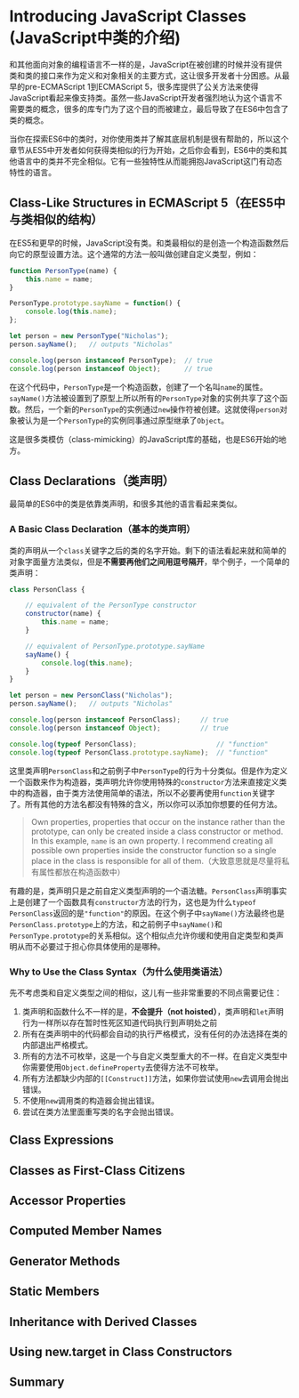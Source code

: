 # Introducing JavaScript Classes (JavaScript中类的介绍)

和其他面向对象的编程语言不一样的是，JavaScript在被创建的时候并没有提供类和类的接口来作为定义和对象相关的主要方式，这让很多开发者十分困惑。从最早的pre-ECMAScript 1到ECMAScript 5，很多库提供了公关方法来使得JavaScript看起来像支持类。虽然一些JavaScript开发者强烈地认为这个语言不需要类的概念，很多的库专门为了这个目的而被建立，最后导致了在ES6中包含了类的概念。

当你在探索ES6中的类时，对你使用类并了解其底层机制是很有帮助的，所以这个章节从ES5中开发者如何获得类相似的行为开始，之后你会看到，ES6中的类和其他语言中的类并不完全相似。它有一些独特性从而能拥抱JavaScript这门有动态特性的语言。

## Class-Like Structures in ECMAScript 5（在ES5中与类相似的结构）

在ES5和更早的时候，JavaScript没有类。和类最相似的是创造一个构造函数然后向它的原型设置方法。这个通常的方法一般叫做创建自定义类型，例如：

```js
function PersonType(name) {
    this.name = name;
}

PersonType.prototype.sayName = function() {
    console.log(this.name);
};

let person = new PersonType("Nicholas");
person.sayName();   // outputs "Nicholas"

console.log(person instanceof PersonType);  // true
console.log(person instanceof Object);      // true
```

在这个代码中，`PersonType`是一个构造函数，创建了一个名叫`name`的属性。`sayName()`方法被设置到了原型上所以所有的`PersonType`对象的实例共享了这个函数。然后，一个新的`PersonType`的实例通过`new`操作符被创建。这就使得`person`对象被认为是一个`PersonType`的实例同事通过原型继承了`Object`。

这是很多类模仿（class-mimicking）的JavaScript库的基础，也是ES6开始的地方。

## Class Declarations（类声明）

最简单的ES6中的类是依靠类声明，和很多其他的语言看起来类似。

### A Basic Class Declaration（基本的类声明）

类的声明从一个`class`关键字之后的类的名字开始。剩下的语法看起来就和简单的对象字面量方法类似，但是**不需要再他们之间用逗号隔开**，举个例子，一个简单的类声明：

```js
class PersonClass {

    // equivalent of the PersonType constructor
    constructor(name) {
        this.name = name;
    }

    // equivalent of PersonType.prototype.sayName
    sayName() {
        console.log(this.name);
    }
}

let person = new PersonClass("Nicholas");
person.sayName();   // outputs "Nicholas"

console.log(person instanceof PersonClass);     // true
console.log(person instanceof Object);          // true

console.log(typeof PersonClass);                    // "function"
console.log(typeof PersonClass.prototype.sayName);  // "function"
```

这里类声明`PersonClass`和之前例子中`PersonType`的行为十分类似。但是作为定义一个函数来作为构造器，类声明允许你使用特殊的`constructor`方法来直接定义类中的构造器，由于类方法使用简单的语法，所以不必要再使用`function`关键字了。所有其他的方法名都没有特殊的含义，所以你可以添加你想要的任何方法。

> Own properties, properties that occur on the instance rather than the prototype, can only be created inside a class constructor or method. In this example, `name` is an own property. I recommend creating all possible own properties inside the constructor function so a single place in the class is responsible for all of them.（大致意思就是尽量将私有属性都放在构造函数中）

有趣的是，类声明只是之前自定义类型声明的一个语法糖。`PersonClass`声明事实上是创建了一个函数具有`constructor`方法的行为，这也是为什么`typeof PersonClass`返回的是`"function"`的原因。在这个例子中`sayName()`方法最终也是`PersonClass.prototype`上的方法，和之前例子中`sayName()`和`PersonType.prototype`的关系相似。这个相似点允许你缓和使用自定类型和类声明从而不必要过于担心你具体使用的是哪种。

### Why to Use the Class Syntax（为什么使用类语法）

先不考虑类和自定义类型之间的相似，这儿有一些非常重要的不同点需要记住：

1. 类声明和函数什么不一样的是，**不会提升（not hoisted）**，类声明和`let`声明行为一样所以存在暂时性死区知道代码执行到声明处之前
2. 所有在类声明中的代码都会自动的执行严格模式，没有任何的办法选择在类的内部退出严格模式。
3. 所有的方法不可枚举，这是一个与自定义类型重大的不一样。在自定义类型中你需要使用`Object.defineProperty`去使得方法不可枚举。
4. 所有方法都缺少内部的`[[Construct]]`方法，如果你尝试使用`new`去调用会抛出错误。
5. 不使用`new`调用类的构造器会抛出错误。
6. 尝试在类方法里面重写类的名字会抛出错误。

## Class Expressions
## Classes as First-Class Citizens
## Accessor Properties
## Computed Member Names
## Generator Methods
## Static Members
## Inheritance with Derived Classes
## Using new.target in Class Constructors
## Summary
